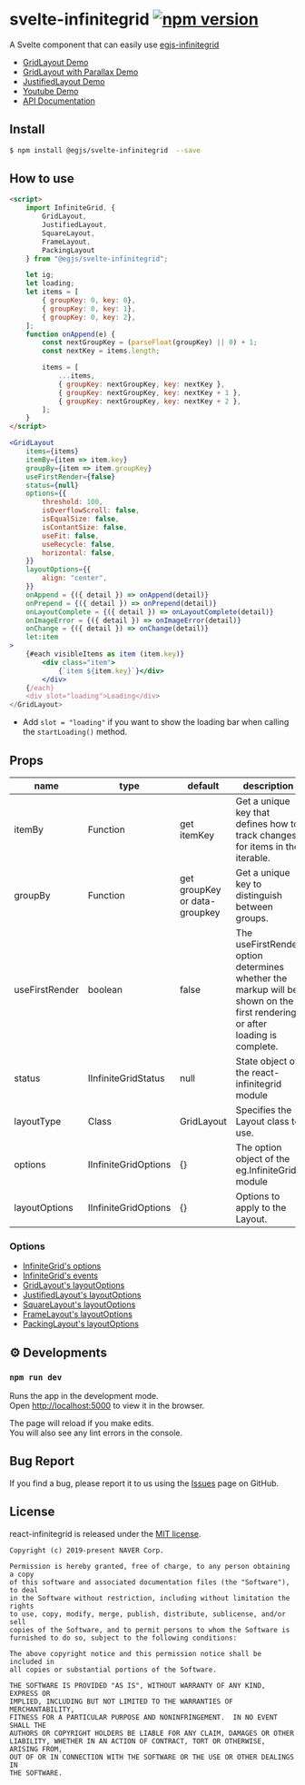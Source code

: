# svelte-infinitegrid [![npm version](https://badge.fury.io/js/%40egjs%2Fsvelte-infinitegrid.svg)](https://badge.fury.io/js/%40egjs%2Fsvelte-infinitegrid)

A Svelte component that can easily use [egjs-infinitegrid](https://github.com/naver/egjs-infinitegrid)


* [GridLayout Demo](https://codesandbox.io/s/svelte-infinitegrid-demo-gridlayout-7ycgd)
* [GridLayout with Parallax Demo](https://codesandbox.io/s/svelte-infinitegrid-demo-gridlayout-with-parallax-wnl8p)
* [JustifiedLayout Demo](https://codesandbox.io/s/svelte-infinitegrid-demo-justifiedlayout-e4com)
* [Youtube Demo](https://codesandbox.io/s/svelte-infinitegrid-demo-youtube-svrus)
* [API Documentation](https://naver.github.io/egjs-infinitegrid/release/latest/doc/)


## Install
```bash
$ npm install @egjs/svelte-infinitegrid  --save
```

## How to use
```html
<script>
    import InfiniteGrid, {
        GridLayout,
        JustifiedLayout,
        SquareLayout,
        FrameLayout,
        PackingLayout
    } from "@egjs/svelte-infinitegrid";

    let ig;
    let loading;
    let items = [
        { groupKey: 0, key: 0},
        { groupKey: 0, key: 1},
        { groupKey: 0, key: 2},
    ];
    function onAppend(e) {
        const nextGroupKey = (parseFloat(groupKey) || 0) + 1;
        const nextKey = items.length;

        items = [
            ...items,
            { groupKey: nextGroupKey, key: nextKey },
            { groupKey: nextGroupKey, key: nextKey + 1 },
            { groupKey: nextGroupKey, key: nextKey + 2 },
        ];
    }
</script>
```
```jsx
<GridLayout
    items={items}
    itemBy={item => item.key}
    groupBy={item => item.groupKey}
    useFirstRender={false}
    status={null}
    options={{
        threshold: 100,
        isOverflowScroll: false,
        isEqualSize: false,
        isContantSize: false,
        useFit: false,
        useRecycle: false,
        horizontal: false,
    }}
    layoutOptions={{
        align: "center",
    }}
    onAppend = {({ detail }) => onAppend(detail)}
    onPrepend = {({ detail }) => onPrepend(detail)}
    onLayoutComplete = {({ detail }) => onLayoutComplete(detail)}
    onImageError = {({ detail }) => onImageError(detail)}
    onChange = {({ detail }) => onChange(detail)}
    let:item
>
    {#each visibleItems as item (item.key)}
        <div class="item">
            {`item ${item.key}`}</div>
        </div>
    {/each}
    <div slot="loading">Loading</div>
</GridLayout>
```

* Add `slot = "loading"` if you want to show the loading bar when calling the `startLoading()` method.

## Props


|name|type|default|description|
|---|---|---|---|
|itemBy|Function|get itemKey|Get a unique key that defines how to track changes for items in the iterable.|
|groupBy|Function|get groupKey or data-groupkey|Get a unique key to distinguish between groups.|
|useFirstRender|boolean|false|The useFirstRender option determines whether the markup will be shown on the first rendering or after loading is complete.|
|status|IInfiniteGridStatus|null|State object of the react-infinitegrid module|
|layoutType|Class|GridLayout|Specifies the Layout class to use.|
|options|IInfiniteGridOptions|{}|The option object of the eg.InfiniteGrid module|
|layoutOptions|IInfiniteGridOptions|{}|Options to apply to the Layout.|


### Options
* [InfiniteGrid's options](https://naver.github.io/egjs-infinitegrid/release/latest/doc/eg.InfiniteGrid.html)
* [InfiniteGrid's events](https://naver.github.io/egjs-infinitegrid/release/latest/doc/eg.InfiniteGrid.html#event:append)
* [GridLayout's layoutOptions](https://naver.github.io/egjs-infinitegrid/release/latest/doc/eg.InfiniteGrid.GridLayout.html)
* [JustifiedLayout's layoutOptions](https://naver.github.io/egjs-infinitegrid/release/latest/doc/eg.InfiniteGrid.JustifiedLayout.html)
* [SquareLayout's layoutOptions](https://naver.github.io/egjs-infinitegrid/release/latest/doc/eg.InfiniteGrid.SquareLayout.html)
* [FrameLayout's layoutOptions](https://naver.github.io/egjs-infinitegrid/release/latest/doc/eg.InfiniteGrid.FrameLayout.html)
* [PackingLayout's layoutOptions](https://naver.github.io/egjs-infinitegrid/release/latest/doc/eg.InfiniteGrid.PackingLayout.html)




## ⚙️ Developments
### `npm run dev`

Runs the app in the development mode.<br>
Open [http://localhost:5000](http://localhost:5000) to view it in the browser.

The page will reload if you make edits.<br>
You will also see any lint errors in the console.


## Bug Report

If you find a bug, please report it to us using the [Issues](https://github.com/naver/egjs-infinitegrid/issues) page on GitHub.


## License
react-infinitegrid is released under the [MIT license](https://github.com/naver/egjs-infinitegrid/blob/master/LICENSE).


```
Copyright (c) 2019-present NAVER Corp.

Permission is hereby granted, free of charge, to any person obtaining a copy
of this software and associated documentation files (the "Software"), to deal
in the Software without restriction, including without limitation the rights
to use, copy, modify, merge, publish, distribute, sublicense, and/or sell
copies of the Software, and to permit persons to whom the Software is
furnished to do so, subject to the following conditions:

The above copyright notice and this permission notice shall be included in
all copies or substantial portions of the Software.

THE SOFTWARE IS PROVIDED "AS IS", WITHOUT WARRANTY OF ANY KIND, EXPRESS OR
IMPLIED, INCLUDING BUT NOT LIMITED TO THE WARRANTIES OF MERCHANTABILITY,
FITNESS FOR A PARTICULAR PURPOSE AND NONINFRINGEMENT.  IN NO EVENT SHALL THE
AUTHORS OR COPYRIGHT HOLDERS BE LIABLE FOR ANY CLAIM, DAMAGES OR OTHER
LIABILITY, WHETHER IN AN ACTION OF CONTRACT, TORT OR OTHERWISE, ARISING FROM,
OUT OF OR IN CONNECTION WITH THE SOFTWARE OR THE USE OR OTHER DEALINGS IN
THE SOFTWARE.
```

